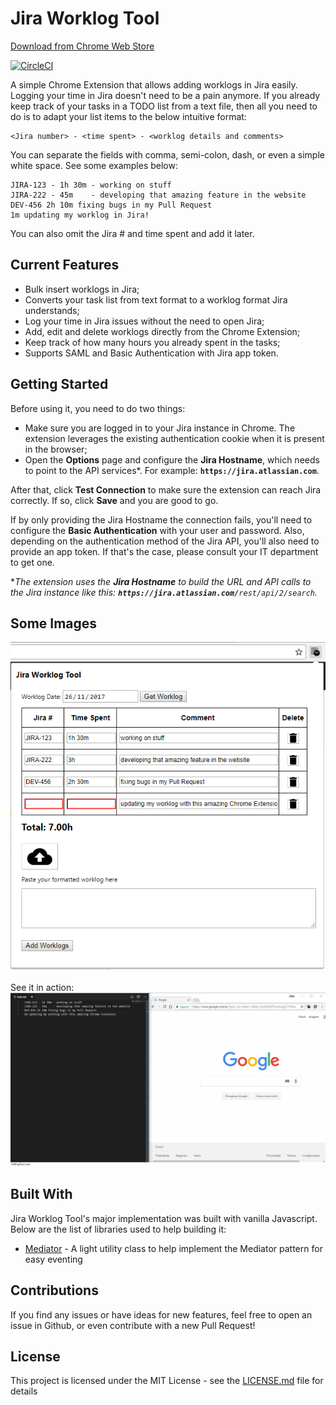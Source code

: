 # Jira Worklog Tool
[Download from Chrome Web Store](https://chrome.google.com/webstore/detail/jira-worklog-tool/pekbjnkonfmgjfnbpmindidammhgmjji)

[![CircleCI](https://circleci.com/gh/alfeugds/jiraworklogtool.svg?style=svg)](https://circleci.com/gh/alfeugds/jiraworklogtool)

A simple Chrome Extension that allows adding worklogs in Jira easily.
Logging your time in Jira doesn't need to be a pain anymore. If you already keep track of your tasks in a TODO list from a text file, then all you need to do is to adapt your list items to the below intuitive format:

```
<Jira number> - <time spent> - <worklog details and comments>
```
You can separate the fields with comma, semi-colon, dash, or even a simple white space. See some examples below:

```
JIRA-123 - 1h 30m - working on stuff
JIRA-222 - 45m    - developing that amazing feature in the website
DEV-456 2h 10m fixing bugs in my Pull Request
1m updating my worklog in Jira!
```
You can also omit the Jira # and time spent and add it later.

## Current Features

* Bulk insert worklogs in Jira;
* Converts your task list from text format to a worklog format Jira understands;
* Log your time in Jira issues without the need to open Jira;
* Add, edit and delete worklogs directly from the Chrome Extension;
* Keep track of how many hours you already spent in the tasks;
* Supports SAML and Basic Authentication with Jira app token.

## Getting Started
Before using it, you need to do two things:
- Make sure you are logged in to your Jira instance in Chrome. The extension leverages the existing authentication cookie when it is present in the browser;
- Open the **Options** page and configure the **Jira Hostname**, which needs to point to the API services*. For example: **`https://jira.atlassian.com`**.

After that, click **Test Connection** to make sure the extension can reach Jira correctly. If so, click **Save** and you are good to go.

If by only providing the Jira Hostname the connection fails, you'll need to configure the **Basic Authentication** with your user and password. Also, depending on the authentication method of the Jira API, you'll also need to provide an app token. If that's the case, please consult your IT department to get one.

*_The extension uses the **Jira Hostname** to build the URL and API calls to the Jira instance like this: **`https://jira.atlassian.com/`**`rest/api/2/search`._

## Some Images

![Main popup screen](/screenshots/popup.png "Main Screen")

See it in action:
![Adding worklogs](/screenshots/add-worklog-sample.gif "See it in action")

## Built With

Jira Worklog Tool's major implementation was built with vanilla Javascript. Below are the list of libraries used to help building it:

* [Mediator](https://github.com/ajacksified/Mediator.js) - A light utility class to help implement the Mediator pattern for easy eventing

## Contributions

If you find any issues or have ideas for new features, feel free to open an issue in Github, or even contribute with a new Pull Request!

## License

This project is licensed under the MIT License - see the [LICENSE.md](LICENSE.md) file for details

